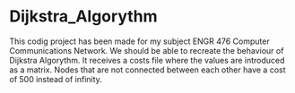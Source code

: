 # Dijkstra_Algorythm
This codig project has been made for my subject ENGR 476 Computer Communications Network.
We should be able to recreate the behaviour of Dijkstra Algorythm. It receives a costs file where the values are introduced as a matrix. Nodes that are not connected between each other have a cost of 500 instead of infinity.
